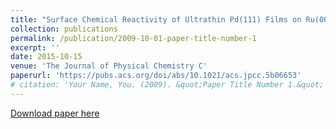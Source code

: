 ```yaml
---
title: "Surface Chemical Reactivity of Ultrathin Pd(111) Films on Ru(0001): Importance of Orbital Symmetry in the Application of the d-Band Model"
collection: publications
permalink: /publication/2009-10-01-paper-title-number-1
excerpt: ''
date: 2015-10-15
venue: 'The Journal of Physical Chemistry C'
paperurl: 'https://pubs.acs.org/doi/abs/10.1021/acs.jpcc.5b06653'
# citation: 'Your Name, You. (2009). &quot;Paper Title Number 1.&quot; <i>Journal 1</i>. 1(1).'
---
```

[Download paper here](https://pubs.acs.org/doi/abs/10.1021/acs.jpcc.5b06653)
